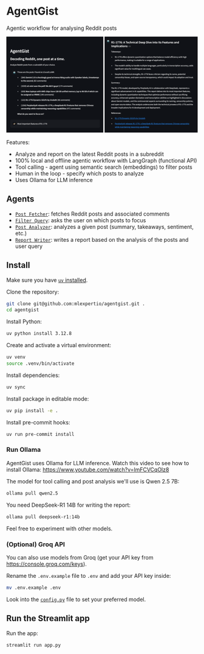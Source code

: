# AgentGist

Agentic workflow for analysing Reddit posts

![AgentGist interface](.github/banner.png)

Features:

- Analyze and report on the latest Reddit posts in a subreddit
- 100% local and offline agentic workflow with LangGraph (functional API)
- Tool calling - agent using semantic search (embeddings) to filter posts
- Human in the loop - specify which posts to analyze
- Uses Ollama for LLM inference

## Agents

- [`Post Fetcher`](agentgist/agents/post_fetcher.py): fetches Reddit posts and associated comments
- [`Filter Query`](agentgist/agents/filter_query.py): asks the user on which posts to focus
- [`Post Analyzer`](agentgist/agents/post_analyzer.py): analyzes a given post (summary, takeaways, sentiment, etc.)
- [`Report Writer`](agentgist/agents/report_writer.py): writes a report based on the analysis of the posts and user query

## Install

Make sure you have [`uv` installed](https://docs.astral.sh/uv/getting-started/installation/).

Clone the repository:

```bash
git clone git@github.com:mlexpertio/agentgist.git .
cd agentgist
```

Install Python:

```bash
uv python install 3.12.8
```

Create and activate a virtual environment:

```bash
uv venv
source .venv/bin/activate
```

Install dependencies:

```bash
uv sync
```

Install package in editable mode:

```bash
uv pip install -e .
```

Install pre-commit hooks:

```bash
uv run pre-commit install
```

### Run Ollama

AgentGist uses Ollama for LLM inference. Watch this video to see how to install Ollama: https://www.youtube.com/watch?v=lmFCVCqOlz8

The model for tool calling and post analysis we'll use is Qwen 2.5 7B:

```bash
ollama pull qwen2.5
```

You need DeepSeek-R1 14B for writing the report:

```bash
ollama pull deepseek-r1:14b
```

Feel free to experiment with other models.

### (Optional) Groq API

You can also use models from Groq (get your API key from https://console.groq.com/keys).

Rename the `.env.example` file to `.env` and add your API key inside:

```bash
mv .env.example .env
```

Look into the [`config.py`](agentgist/config.py) file to set your preferred model.


## Run the Streamlit app

Run the app:

```bash
streamlit run app.py
```